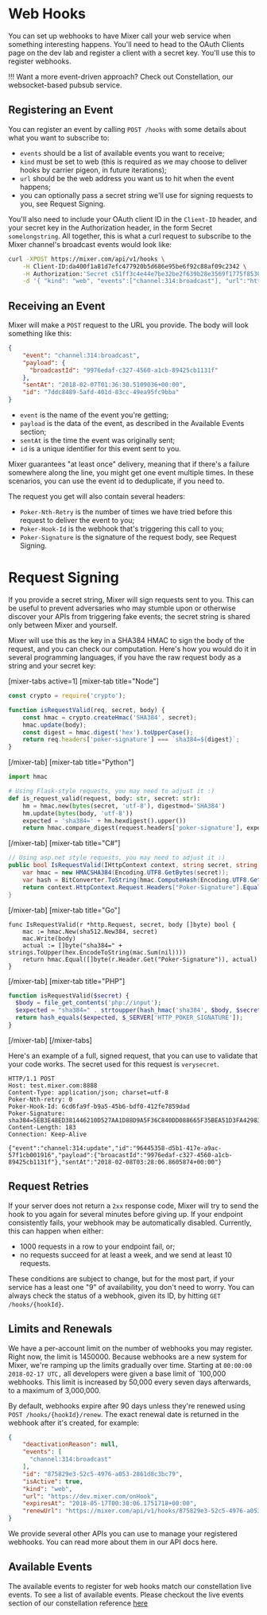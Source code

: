 # Web Hooks

You can set up webhooks to have Mixer call your web service when something interesting happens. You'll need to head to the OAuth Clients page on the dev lab and register a client with a secret key. You'll use this to register webhooks.

!!! Want a more event-driven approach? Check out Constellation, our websocket-based pubsub service.

## Registering an Event
You can register an event by calling `POST /hooks` with some details about what you want to subscribe to:

* `events` should be a list of available events you want to receive;
* `kind` must be set to web (this is required as we may choose to deliver hooks by carrier pigeon, in future iterations);
* `url` should be the web address you want us to hit when the event happens;
* you can optionally pass a secret string we'll use for signing requests to you, see Request Signing.

You'll also need to include your OAuth client ID in the `Client-ID` header, and your secret key in the Authorization header, in the form Secret `somelongstring`. All together, this is what a curl request to subscribe to the Mixer channel's broadcast events would look like:

```bash
curl -XPOST https://mixer.com/api/v1/hooks \
    -H Client-ID:da400f1a81d7efc477920b5d686e95be6f92c88af09c2342 \
    -H Authorization:'Secret c51ff3c4e44e7be32be2f639b28e3569f1775f8530b95a5d972ace2cb9310ab8' \
    -d '{ "kind": "web", "events":["channel:314:broadcast"], "url":"https://dev.mixer.com/onHook" }'
```
## Receiving an Event
Mixer will make a `POST` request to the URL you provide. The body will look something like this:
```json
{
    "event": "channel:314:broadcast",
    "payload": {
      "broadcastId": "9976edaf-c327-4560-a1cb-89425cb1131f"
    },
    "sentAt": "2018-02-07T01:36:30.5109036+00:00",
    "id": "7ddc8489-5afd-401d-83cc-49ea95fc9bba"
}
```
* `event` is the name of the event you're getting;
* `payload` is the data of the event, as described in the Available Events section;
* `sentAt` is the time the event was originally sent;
* `id` is a unique identifier for this event sent to you.

Mixer guarantees "at least once" delivery, meaning that if there's a failure somewhere along the line, you might get one event multiple times. In these scenarios, you can use the event id to deduplicate, if you need to.

The request you get will also contain several headers:

* `Poker-Nth-Retry` is the number of times we have tried before this request to deliver the event to you;
* `Poker-Hook-Id` is the webhook that's triggering this call to you;
* `Poker-Signature` is the signature of the request body, see Request Signing.

# Request Signing

If you provide a secret string, Mixer will sign requests sent to you. This can be useful to prevent adversaries who may stumble upon or otherwise discover your APIs from triggering fake events; the secret string is shared only between Mixer and yourself.

Mixer will use this as the key in a SHA384 HMAC to sign the body of the request, and you can check our computation. Here's how you would do it in several programming languages, if you have the raw request body as a string and your secret key:

[mixer-tabs active=1]
[mixer-tab title="Node"]
```javascript
const crypto = require('crypto');

function isRequestValid(req, secret, body) {
    const hmac = crypto.createHmac('SHA384', secret);
    hmac.update(body);
    const digest = hmac.digest('hex').toUpperCase();
    return req.headers['poker-signature'] === `sha384=${digest}`;
}
```
[/mixer-tab]
[mixer-tab title="Python"]
```python
import hmac

# Using Flask-style requests, you may need to adjust it :)
def is_request_valid(request, body: str, secret: str):
    hm = hmac.new(bytes(secret, 'utf-8'), digestmod='SHA384')
    hm.update(bytes(body, 'utf-8'))
    expected = 'sha384=' + hm.hexdigest().upper())
    return hmac.compare_digest(request.headers['poker-signature'], expected)
```
[/mixer-tab]
[mixer-tab title="C#"]
```cs
// Using asp.net style requests, you may need to adjust it :)
public bool IsRequestValid(IHttpContext context, string secret, string body) {
    var hmac = new HMACSHA384(Encoding.UTF8.GetBytes(secret));
    var hash = BitConverter.ToString(hmac.ComputeHash(Encoding.UTF8.GetBytes(body))).Replace("-", string.Empty);
    return context.HttpContext.Request.Headers["Poker-Signature"].Equals($"sha384={hash}");
}
```
[/mixer-tab]
[mixer-tab title="Go"]
```golang
func IsRequestValid(r *http.Request, secret, body []byte) bool {
	mac := hmac.New(sha512.New384, secret)
	mac.Write(body)
	actual := []byte("sha384=" + strings.ToUpper(hex.EncodeToString(mac.Sum(nil))))
	return hmac.Equal([]byte(r.Header.Get("Poker-Signature")), actual)
}
```
[/mixer-tab]
[mixer-tab title="PHP"]
```php
function isRequestValid($secret) {
  $body = file_get_contents('php://input');
  $expected = "sha384=" . strtoupper(hash_hmac('sha384', $body, $secret));
  return hash_equals($expected, $_SERVER['HTTP_POKER_SIGNATURE']);
}
```
[/mixer-tab]
[/mixer-tabs]

Here's an example of a full, signed request, that you can use to validate that your code works. The secret used for this request is `verysecret`.
```http
HTTP/1.1 POST
Host: test.mixer.com:8888
Content-Type: application/json; charset=utf-8
Poker-Nth-retry: 0
Poker-Hook-Id: 6cd6fa9f-b9a5-45b6-bdf0-412fe7859dad
Poker-Signature: sha384=5EB3E48ED381446210D527AA1D88D9A5F36C840DD088665F35BEA51D3FA429837430E81973835774CC0AE69EEDE6AAE7
Content-Length: 183
Connection: Keep-Alive

{"event":"channel:314:update","id":"96445358-d5b1-417e-a9ac-57f1cb001916","payload":{"broacastId":"9976edaf-c327-4560-a1cb-89425cb1131f"},"sentAt":"2018-02-08T03:28:06.8605874+00:00"}
```
## Request Retries
If your server does not return a `2xx` response code, Mixer will try to send the hook to you again for several minutes before giving up. If your endpoint consistently fails, your webhook may be automatically disabled. Currently, this can happen when either:

* 1000 requests in a row to your endpoint fail, or;
* no requests succeed for at least a week, and we send at least 10 requests.

These conditions are subject to change, but for the most part, if your service has a least one "9" of availability, you don't need to worry. You can always check the status of a webhook, given its ID, by hitting `GET /hooks/{hookId}`.

## Limits and Renewals
We have a per-account limit on the number of webhooks you may register. Right now, the limit is 1450000. Because webhooks are a new system for Mixer, we're ramping up the limits gradually over time. Starting at `00:00:00 2018-02-17 UTC,` all developers were given a base limit of `100,000 webhooks. This limit is increased by 50,000 every seven days afterwards, to a maximum of 3,000,000.

By default, webhooks expire after 90 days unless they're renewed using `POST /hooks/{hookId}/renew`. The exact renewal date is returned in the webhook after it's created, for example:
```json
{
    "deactivationReason": null,
    "events": [
      "channel:314:broadcast"
    ],
    "id": "875829e3-52c5-4976-a053-2861d8c3bc79",
    "isActive": true,
    "kind": "web",
    "url": "https://dev.mixer.com/onHook",
    "expiresAt": "2018-05-17T00:30:06.1751718+00:00",
    "renewUrl": "https://mixer.com/api/v1/hooks/875829e3-52c5-4976-a053-2861d8c3bc79/renew"
}
```
We provide several other APIs you can use to manage your registered webhooks. You can read more about them in our API docs here.

## Available Events
The available events to register for web hooks match our constellation live events. To see a list of available events. Please checkout the live events section of our constellation reference [here](https://mixerdev.azurewebsites.net/reference/constellation/events/live)
